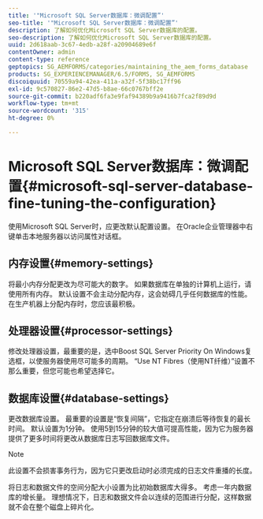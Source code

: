 ```yaml
---
title: '"Microsoft SQL Server数据库：微调配置”'
seo-title: '"Microsoft SQL Server数据库：微调配置”'
description: 了解如何优化Microsoft SQL Server数据库的配置。
seo-description: 了解如何优化Microsoft SQL Server数据库的配置。
uuid: 2d618aab-3c67-4edb-a28f-a20904689e6f
contentOwner: admin
content-type: reference
geptopics: SG_AEMFORMS/categories/maintaining_the_aem_forms_database
products: SG_EXPERIENCEMANAGER/6.5/FORMS, SG_AEMFORMS
discoiquuid: 70559a94-42ea-411a-a32f-5f38bc17ff96
exl-id: 9c570827-86e2-47d5-b8ae-66c0767bff2e
source-git-commit: b220adf6fa3e9faf94389b9a9416b7fca2f89d9d
workflow-type: tm+mt
source-wordcount: '315'
ht-degree: 0%

---
```


# Microsoft SQL Server数据库：微调配置{#microsoft-sql-server-database-fine-tuning-the-configuration}

使用Microsoft SQL Server时，应更改默认配置设置。 在Oracle企业管理器中右键单击本地服务器以访问属性对话框。

## 内存设置{#memory-settings}

将最小内存分配更改为尽可能大的数字。 如果数据库在单独的计算机上运行，请使用所有内存。 默认设置不会主动分配内存，这会妨碍几乎任何数据库的性能。 在生产机器上分配内存时，您应该最积极。

## 处理器设置{#processor-settings}

修改处理器设置，最重要的是，选中Boost SQL Server Priority On Windows复选框，以使服务器使用尽可能多的周期。 “Use NT Fibres（使用NT纤维）”设置不那么重要，但您可能也希望选择它。

## 数据库设置{#database-settings}

更改数据库设置。 最重要的设置是“恢复间隔”，它指定在崩溃后等待恢复的最长时间。 默认设置为1分钟。 使用5到15分钟的较大值可提高性能，因为它为服务器提供了更多时间将更改从数据库日志写回数据库文件。

>[!NOTE]
>
>此设置不会损害事务行为，因为它只更改启动时必须完成的日志文件重播的长度。

将日志和数据文件的空间分配大小设置为比初始数据库大得多。 考虑一年内数据库的增长量。 理想情况下，日志和数据文件会以连续的范围进行分配，这样数据就不会在整个磁盘上碎片化。
